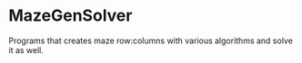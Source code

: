 # MazeGenSolver
Programs that creates maze row:columns with various algorithms and solve it as well.
